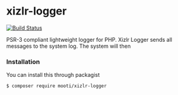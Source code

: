 # xizlr-logger

[![Build Status](https://travis-ci.org/mooti/xizlr-logger.svg?branch=master)](https://travis-ci.org/mooti/xizlr-logger)

PSR-3 compliant lightweight logger for PHP. Xizlr Logger sends all messages to the system log. The system will then 

### Installation

You can install this through packagist

```
$ composer require mooti/xizlr-logger
```
